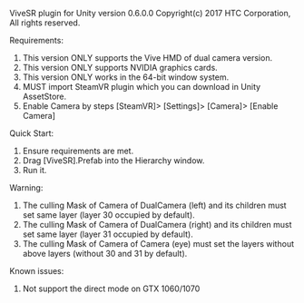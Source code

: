 ViveSR plugin for Unity version 0.6.0.0
Copyright(c) 2017 HTC Corporation, All rights reserved.


Requirements:
1. This version ONLY supports the Vive HMD of dual camera version.
2. This version ONLY supports NVIDIA graphics cards.
3. This version ONLY works in the 64-bit window system.
4. MUST import SteamVR plugin which you can download in Unity AssetStore.
5. Enable Camera by steps [SteamVR]> [Settings]> [Camera]> [Enable Camera]

Quick Start:
1. Ensure requirements are met.
2. Drag [ViveSR].Prefab into the Hierarchy window.
5. Run it.

Warning:
1. The culling Mask of Camera of DualCamera (left) and its children must set same layer (layer 30 occupied by default).
2. The culling Mask of Camera of DualCamera (right) and its children must set same layer (layer 31 occupied by default).
3. The culling Mask of Camera of Camera (eye) must set the layers without above layers (without 30 and 31 by default).

Known issues:
1. Not support the direct mode on GTX 1060/1070
